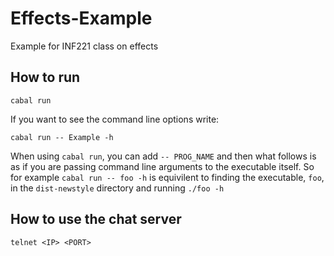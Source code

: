 # Effects-Example
Example for INF221 class on effects

## How to run

```
cabal run
```

If you want to see the command line options write:
```
cabal run -- Example -h
```

When using `cabal run`, you can add `-- PROG_NAME` and then what follows is as if
you are passing command line arguments to the executable itself. So for example
`cabal run -- foo -h` is equivilent to finding the executable, `foo`, in the 
`dist-newstyle` directory and running `./foo -h`

## How to use the chat server
```
telnet <IP> <PORT>
```
